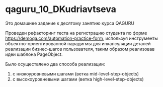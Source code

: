 # qaguru_10_DKudriavtseva

Это домашнее задание к десятому занятию курса QAGURU

Проведен рефакторинг теста на регистрацию студента по форме https://demoqa.com/automation-practice-form,
используя инструменты объектно-ориентированной парадигмы для инкапсуляции деталей реализации бизнес-шагов пользователя,
таким образом реализовав идеи шаблона PageObject.

Было осуществлено два способа реализации:
1. с низкоуровневыми шагами (ветка mid-level-step-objects)
2. с высокоуровневыми шагами (ветка high-level-step-objects)
